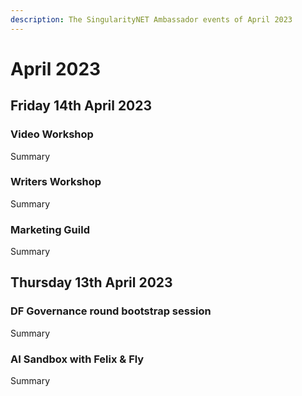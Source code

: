 ```yaml
---
description: The SingularityNET Ambassador events of April 2023
---
```


# April 2023

## Friday 14th April 2023

### Video Workshop

Summary

### Writers Workshop

Summary

### Marketing Guild

Summary

## Thursday 13th April 2023

### DF Governance round bootstrap session

Summary

### AI Sandbox with Felix & Fly

Summary
